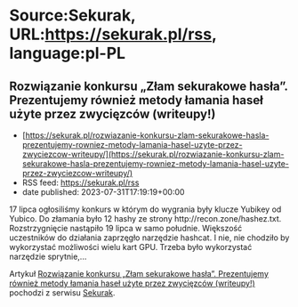 # Source:Sekurak, URL:https://sekurak.pl/rss, language:pl-PL

## Rozwiązanie konkursu „Złam sekurakowe hasła”.  Prezentujemy również metody łamania haseł użyte przez zwycięzców (writeupy!)
 - [https://sekurak.pl/rozwiazanie-konkursu-zlam-sekurakowe-hasla-prezentujemy-rowniez-metody-lamania-hasel-uzyte-przez-zwyciezcow-writeupy/](https://sekurak.pl/rozwiazanie-konkursu-zlam-sekurakowe-hasla-prezentujemy-rowniez-metody-lamania-hasel-uzyte-przez-zwyciezcow-writeupy/)
 - RSS feed: https://sekurak.pl/rss
 - date published: 2023-07-31T17:19:19+00:00

<p>17 lipca ogłosiliśmy konkurs w którym do wygrania były klucze Yubikey od Yubico. Do złamania było 12 hashy ze strony http://recon.zone/hashez.txt. Rozstrzygnięcie nastąpiło 19 lipca w samo południe. Większość uczestników do działania zaprzęgło narzędzie hashcat. I nie, nie chodziło by wykorzystać możliwości wielu kart GPU. Trzeba było wykorzystać narzędzie sprytnie,...</p>
<p>Artykuł <a href="https://sekurak.pl/rozwiazanie-konkursu-zlam-sekurakowe-hasla-prezentujemy-rowniez-metody-lamania-hasel-uzyte-przez-zwyciezcow-writeupy/" rel="nofollow">Rozwiązanie konkursu &#8222;Złam sekurakowe hasła&#8221;.  Prezentujemy również metody łamania haseł użyte przez zwycięzców (writeupy!)</a> pochodzi z serwisu <a href="https://sekurak.pl" rel="nofollow">Sekurak</a>.</p>

